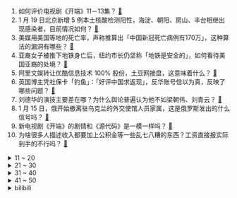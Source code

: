 1. 如何评价电视剧《开端》11－13集？ [:link:](https://www.zhihu.com/question/512253224)
2. 1 月 19 日北京新增 5 例本土核酸检测阳性，海淀、朝阳、房山、丰台相继出现感染者，目前情况如何？ [:link:](https://www.zhihu.com/question/512367750)
3. 美媒用美国等地的死亡率，声称推算出「中国新冠死亡病例有170万」，这种算法的漏洞有哪些？ [:link:](https://www.zhihu.com/question/512280709)
4. 亚裔女子被推下地铁身亡后，纽约市长仍坚称「地铁是安全的」，如何看待美国亚裔的处境？ [:link:](https://www.zhihu.com/question/512141629)
5. 阿里文娱转让优酷信息技术 100%  股份，土豆网接盘，这意味着什么？ [:link:](https://www.zhihu.com/question/512293599)
6. 英国博主凭社保卡「钓鱼」：「好评中国求返现」，反华账号信以为真，反映了哪些问题？ [:link:](https://www.zhihu.com/question/512317435)
7. 刘德华的演技主要差在哪？为什么舆论普遍认为他不如梁朝伟、刘青云？ [:link:](https://www.zhihu.com/question/20766253)
8. 1 月 15 日，俄开始撤离驻乌克兰的外交使馆人员家属，这是俄罗斯发出的什么信号吗？ [:link:](https://www.zhihu.com/question/512234090)
9. 新电视剧《开端》的剧情和《源代码》是一模一样吗？ [:link:](https://www.zhihu.com/question/511736412)
10. 为啥很多人描述收入都要加上公积金等一些乱七八糟的东西？工资直接报实际到手的不行吗？ [:link:](https://www.zhihu.com/question/506113303)
<details>
<summary>11 ~ 20</summary>

11. 如何看待外交部对「斯洛文尼亚有关领导人称将会与台湾互设代表处」深感震惊、强烈反对？ [:link:](https://www.zhihu.com/question/512341117)
12. 玛丽莲·梦露姓「梦露」，她父亲也姓「梦露」吗？ [:link:](https://www.zhihu.com/question/20388914)
13. 如果你发现江歌案的当事人刘鑫（刘暖曦）突然入职你所在的公司或单位，你会怎么做？ [:link:](https://www.zhihu.com/question/511117319)
14. 可口可乐公司的汽水秘方在中国是如何保密的? [:link:](https://www.zhihu.com/question/477754936)
15. 因银行房贷延迟 2 个月，上海一购房者被判赔偿卖家索赔的 490 万元，如何从法律角度解读？ [:link:](https://www.zhihu.com/question/512188629)
16. 为什么感觉中国人不熟的时候不喊姓，熟了之后也不喊名? [:link:](https://www.zhihu.com/question/511897313)
17. 印度「兰维尔」号驱逐舰发生爆炸，造成 3 人死亡 11 人受伤，本次事故原因可能是什么？ [:link:](https://www.zhihu.com/question/512281615)
18. 美国临床数据表明「奥密克戎病例死亡率为德尔塔病例十分之一，且住院风险低于德尔塔病例」，透露了哪些信息？ [:link:](https://www.zhihu.com/question/512284385)
19. 如果美国率先研究出了可控核聚变，世界会变成什么样？ [:link:](https://www.zhihu.com/question/511888048)
20. 被你刻进 DNA 里的中国菜是什么？ [:link:](https://www.zhihu.com/question/511280820)
</details>
<details>
<summary>21 ~ 30</summary>

21. 为什么宝宝先学会叫爸爸、妈妈？你家宝宝是在什么情况下，喊出第一声「爸爸」或者「妈妈」的？ [:link:](https://www.zhihu.com/question/511492828)
22. 考研复习一定要去图书馆或者考研自习室吗？ [:link:](https://www.zhihu.com/question/512280025)
23. BOSS 直聘放假全员信曝光：全员留在工作地过年，这一规定合理合法吗？ [:link:](https://www.zhihu.com/question/512185792)
24. 女子花 1 万多元的折叠屏手机官方换屏费 9000 元，为什么这么贵？折叠屏手机究竟值不值得买？ [:link:](https://www.zhihu.com/question/512195598)
25. 中国一线城市一个月工资三四千，大概是个什么生活水平？ [:link:](https://www.zhihu.com/question/500138339)
26. 海夫利克极限推算人类的极限寿命为 120 载，而阿丽米罕·色依提享年 135 岁，为何超出 15 年？ [:link:](https://www.zhihu.com/question/510722987)
27. 如何评价《特利迦奥特曼》？ [:link:](https://www.zhihu.com/question/452411548)
28. 北京奥密克戎病例曾收到加拿大寄出邮件，加方回应将让卫生部门调查，后续发展会如何？ [:link:](https://www.zhihu.com/question/512128770)
29. 好看孩子的爸爸妈妈都长什么样啊？ [:link:](https://www.zhihu.com/question/416698090)
30. 如何看待「麦乐鸡侠」的梗？你有遇到过吗？ [:link:](https://www.zhihu.com/question/511392976)
</details>
<details>
<summary>31 ~ 40</summary>

31. 央行副行长刘国强表示「把货币政策工具箱开得再大一些，避免信贷塌方」，释放了什么信号？ [:link:](https://www.zhihu.com/question/512168831)
32. 如何看待英特尔 CEO 基辛格在其新年视频中称「12 代酷睿把 AMD 甩在身后，绝不会被反超」？ [:link:](https://www.zhihu.com/question/512125604)
33. 2022 LPL 春季赛WE 1:2 TES，如何评价这场比赛？ [:link:](https://www.zhihu.com/question/512340464)
34. 《塞尔达荒野之息》配得上一些人所谓“天下第一”的说法吗？ [:link:](https://www.zhihu.com/question/432526959)
35. 如何评价宋智雅在《单身即地狱》中的表现？对于普通人谈恋爱有没有什么可借鉴之处？ [:link:](https://www.zhihu.com/question/508869211)
36. 三岁宝宝很好奇快过年了，年兽是不是也要来了。问爸爸妈妈：“你们小时候见过年兽嘛？”家长该怎么回答呢？ [:link:](https://www.zhihu.com/question/511139163)
37. 高三了和同学关系相处不好，像极了陌生人，高中的同学关系重要吗？ [:link:](https://www.zhihu.com/question/512356193)
38. 哪些照片让你觉得特别有生命力和力量感？ [:link:](https://www.zhihu.com/question/464461641)
39. 大学生想自学编程为今后做准备，请问是应该选择c语言还是python还是其他的语言，或者是其他的推荐吗? [:link:](https://www.zhihu.com/question/511884329)
40. 赵今麦在《开端》中的演技是否过誉了？ [:link:](https://www.zhihu.com/question/511626605)
</details>
<details>
<summary>41 ~ 50</summary>

41. 重庆姐弟坠亡案两被告人被指已上诉，女被告人新请了律师，案件结果可能会因被告人的上诉而改变吗？ [:link:](https://www.zhihu.com/question/512356094)
42. 每天坚持跑步，真正带给你了什么？ [:link:](https://www.zhihu.com/question/402267258)
43. 如何以“我的死对头最近十分不对劲”为开头写一个故事？ [:link:](https://www.zhihu.com/question/509560892)
44. 有哪些细节做得比较好的家居好物？ [:link:](https://www.zhihu.com/question/504605546)
45. 学校封了不放寒假无法回家过年，大学生应该如何度过这段时间？ [:link:](https://www.zhihu.com/question/511927312)
46. 如何看待红米 K50 宇宙将全球首发「CyberEngine 超宽频马达」，有哪些值得关注的信息？ [:link:](https://www.zhihu.com/question/512168273)
47. 为什么实验室风气很奇怪，是我思想不对吗？ [:link:](https://www.zhihu.com/question/511143681)
48. 如何看待王者荣耀改编手游《代号：破晓》借鉴任天堂大乱斗？ [:link:](https://www.zhihu.com/question/511987634)
49. 有没有那种让人一看就酸的情侣头像？ [:link:](https://www.zhihu.com/question/432753689)
50. 长得漂亮真的很重要吗？ [:link:](https://www.zhihu.com/question/505809133)
</details><details>
<summary>bilibili</summary>

1. 出生火灾 少年入狱 中年丧子 晚年新冠，他为什么还在笑？ [:link:](//www.bilibili.com/video/BV1w3411Y7pZ)
2. 出来混，总是要胖的！ [:link:](//www.bilibili.com/video/BV1DF411H7g2)
3. ⚡离 谱 50w 纪 念 视 频 挑 战⚡筹备60天，结果翻车了... [:link:](//www.bilibili.com/video/BV1dL4y147Lf)
4. 来看看前苏联的神级建筑，把格局真正打开！ [:link:](//www.bilibili.com/video/BV1gY411h7Wz)
5. 【原神手书】三神「今朝同游离人聚」 [:link:](//www.bilibili.com/video/BV1Z44y1572a)
6. 过年无聊 做了几个游戏 [:link:](//www.bilibili.com/video/BV15Y411b754)
7. 存放了56年的黑猪肉，真是出100000元都不愿意卖吗？会是种什么样的味道？ [:link:](//www.bilibili.com/video/BV1kL411c76P)
8. 我接受了经济学人的采访，切身体验了外媒的恶意 [:link:](//www.bilibili.com/video/BV1fF411H71E)
9. 【郑潇】国家队来了！戏腔翻唱「神女劈观」 [:link:](//www.bilibili.com/video/BV1yR4y1g72a)
10. 当我用女声在鬼屋扮演特级教师 [:link:](//www.bilibili.com/video/BV1JT4y117zk)
<details>
<summary>11 ~ 20</summary>

11. 这不比整容院好使？？！！ [:link:](//www.bilibili.com/video/BV1xT4y127Q9)
12. 《约战IV》新PV发布！2022年4月TV动画开始放映！ [:link:](//www.bilibili.com/video/BV1dr4y1v7mJ)
13. 上帝视角监视骗子的一天！先唱歌后诈骗？ [:link:](//www.bilibili.com/video/BV1YP4y177cV)
14. 🕶️麦乐鸡侠原型揭秘 [:link:](//www.bilibili.com/video/BV1t3411a7bW)
15. 他用56年证明自己没强奸女学生，现在他快死了，还没求得清白！【看见平凡系列05】 [:link:](//www.bilibili.com/video/BV1fS4y1d7ry)
16. 一条来自奶奶的温暖建议 [:link:](//www.bilibili.com/video/BV1cq4y117R2)
17. 快过年了，提前吃点好吃的。 [:link:](//www.bilibili.com/video/BV1qS4y1o7Yk)
18. 【张韶涵×《烈火战马》】“破釜沉舟”舞台版燃起来了！ [:link:](//www.bilibili.com/video/BV14m4y1S76D)
19. 八集炸裂，全网催更，都给我去看！详细解说国产剧《开端》4-8集 [:link:](//www.bilibili.com/video/BV1iS4y1o71F)
20. “有些人，天生就是主角” [:link:](//www.bilibili.com/video/BV1JS4y1f7yf)
</details>
<details>
<summary>21 ~ 30</summary>

21. 谁 说 污 泥 满 身 不 算 英 雄 ！ [:link:](//www.bilibili.com/video/BV13S4y1f78X)
22. 10款免费且低配的游戏推荐，这个寒假够玩了！ [:link:](//www.bilibili.com/video/BV1UF411H7Xe)
23. 这才是真正的少女感！ [:link:](//www.bilibili.com/video/BV1D3411a7UY)
24. 【STN快报第六季17】除了孙燕姿，给我生活带来绿光的还有雷蛇 [:link:](//www.bilibili.com/video/BV1BT4y1179i)
25. 【4K60FPS】周杰伦《七里香》神级现场！生日快乐！ [:link:](//www.bilibili.com/video/BV1Fu41117eJ)
26. 《梵 恐 精 英》「CSGO」 [:link:](//www.bilibili.com/video/BV1hY411h74f)
27. 这么离谱的操作是怎么完成的！！？ [:link:](//www.bilibili.com/video/BV1iR4y1M7gs)
28. “你们就这么排练的！？” [:link:](//www.bilibili.com/video/BV1mF411H7mP)
29. 想必大家看完一部剧之后一段时间都会是这样吧…… [:link:](//www.bilibili.com/video/BV11m4y1D7Wy)
30. 妻子意外离世，施泰纳带着亡妻照片同框领奖，成为奥运经典一幕… [:link:](//www.bilibili.com/video/BV1634y1B7GH)
</details>
<details>
<summary>31 ~ 40</summary>

31. 【方舟拜年纪】燃烧的远征 [:link:](//www.bilibili.com/video/BV12b4y1J7xc)
32. “有的人天生就是主角” [:link:](//www.bilibili.com/video/BV1ML411c7Mz)
33. 神女劈观 黄梅戏版《关于大家那么能卷，我实在不知道该怎么卷这件事》 [:link:](//www.bilibili.com/video/BV1PR4y1u71z)
34. 这样的家庭教育，利大于弊？ [:link:](//www.bilibili.com/video/BV1vq4y1y7ew)
35. 《我》 [:link:](//www.bilibili.com/video/BV1zq4y1y717)
36. 就这一片肉800元，帅小伙直接三种做法，体验一口入魂！ [:link:](//www.bilibili.com/video/BV1o3411a78k)
37. 好可爱啊啊啊啊啊啊啊啊啊啊啊啊啊啊啊啊啊啊啊啊啊啊啊啊 [:link:](//www.bilibili.com/video/BV1jY411h7pQ)
38. 卧槽！这不就是疯狂动物城真人版吗？|开端x狐兔cp [:link:](//www.bilibili.com/video/BV1HL4y147S2)
39. 平凡无奇的乡村里，藏着最惬意的生活，无论你在哪里，都会想念家的味道！ [:link:](//www.bilibili.com/video/BV1JY411h7pa)
40. 汤加火山喷发前线！拍摄时间：2022年1月17日 [:link:](//www.bilibili.com/video/BV1yP4y1j77r)
</details>
<details>
<summary>41 ~ 50</summary>

41. 灵活！灵活！这五福房车怎么这么灵活！？ [:link:](//www.bilibili.com/video/BV1NF411i7RJ)
42. 一月新番流行这玩意？给我笑裂了【新番咋了】 [:link:](//www.bilibili.com/video/BV1WP4y177Zj)
43. 因夺刀错过高考，放弃破格录取考上心仪大学！ [:link:](//www.bilibili.com/video/BV1Tu411m7QS)
44. 全网首发！恐怖游戏《House》妹妹线真结局收录！ [:link:](//www.bilibili.com/video/BV11P4y1j7JR)
45. 【人间地狱】中德对抗赛解说！中国玩家完美化解德国空降战术！（上） [:link:](//www.bilibili.com/video/BV1ir4y1Y74h)
46. 【原神整活】申鹤：云堇？你确定台上这唱的是《神女劈观》吗？ [:link:](//www.bilibili.com/video/BV1XP4y1j7FH)
47. 《音量守恒定律》 [:link:](//www.bilibili.com/video/BV1Eq4y1A7fq)
48. 用这5个姿势玩手机，放松颈椎、缓解腰背疼痛！ [:link:](//www.bilibili.com/video/BV1MS4y1f79L)
49. 未来的父母吵架 [:link:](//www.bilibili.com/video/BV1Tq4y117rA)
50. 一口气看完30句装逼台词！ [:link:](//www.bilibili.com/video/BV1Zu41127Ke)
</details>
<details>
<summary>51 ~ 60</summary>

51. “ 原来我的21次死亡，都有你在推手 ” [:link:](//www.bilibili.com/video/BV1RR4y1M7dz)
52. 大庆赶海，退潮后发现小章鱼卡在生蚝壳的边上，还有大个蛤蜊 [:link:](//www.bilibili.com/video/BV12q4y1y7Ef)
53. 我做了一个免费多平台音乐播放下载网站【聚合音乐|MergeMusic】 [:link:](//www.bilibili.com/video/BV1ir4y1Y7ov)
54. 上个世纪就是神仙打架的年代！ 颜值实力并存 [:link:](//www.bilibili.com/video/BV1YL411c7ym)
55. 在广东烧烤的崩溃瞬间 [:link:](//www.bilibili.com/video/BV1iL411c7Ww)
56. 众所周知，小猫咪的计数单位有一只，一条，一块等等等 [:link:](//www.bilibili.com/video/BV1cu411m7Jn)
57. 好清秀的狗……东西！都不忍心用狗头磕蛋了！ [:link:](//www.bilibili.com/video/BV1du411y7yd)
58. 一口气看完，超兽武装！豆瓣9.6！国漫最强世界观 [:link:](//www.bilibili.com/video/BV1WY411h7eW)
59. 这个模组，快笑死我了！ [:link:](//www.bilibili.com/video/BV1i34y1B7QW)
60. 汉堡王 厨子探店¥296 [:link:](//www.bilibili.com/video/BV1nL411c7AP)
</details>
<details>
<summary>61 ~ 70</summary>

61. 低成本玩转绿幕，揭开让抠像更高级的秘密！ [:link:](//www.bilibili.com/video/BV1ZT4y117Qy)
62. 网络热门爆款鉴定21 [:link:](//www.bilibili.com/video/BV1ZP4y1j7FP)
63. 六块！终于遇到了麦乐鸡块侠！ [:link:](//www.bilibili.com/video/BV1wa411B756)
64. 原 神 之 友（第七期） [:link:](//www.bilibili.com/video/BV1EF411p7HM)
65. 我用白糖还原了舞蹈：桃源恋歌 [:link:](//www.bilibili.com/video/BV1W3411a77v)
66. 【MCx原神】《年度巨制！方块上的提瓦特》（一） [:link:](//www.bilibili.com/video/BV1TS4y1f7av)
67. 【CSGO】2021年度职业选手 最 佳 操 作 时刻集锦 [:link:](//www.bilibili.com/video/BV1pL4y147kP)
68. 武侠剧为什么拍的这么烂？因为不懂装懂！ [:link:](//www.bilibili.com/video/BV1kb4y1J7vj)
69. 柯南中一共死了多少人？【史上最详细数据统计 1994年-2021年】 [:link:](//www.bilibili.com/video/BV1rq4y1k7SH)
70. 和室友一起住在村里是什么体验？？ [:link:](//www.bilibili.com/video/BV1EL4y1475H)
</details>
<details>
<summary>71 ~ 80</summary>

71. 苦等百年，达曼人终于加入中国国籍，他们不再是“东方吉普赛人” [:link:](//www.bilibili.com/video/BV1YT4y1178d)
72. 全村人开饭了，吃一条50斤的巨大石斑鱼，场面非常壮观 [:link:](//www.bilibili.com/video/BV19S4y1j7iX)
73. 《奇怪的客人》 [:link:](//www.bilibili.com/video/BV16u41127xC)
74. 春节返乡，直击村口情报中心的灵魂拷问（预告片） [:link:](//www.bilibili.com/video/BV1N44y1L79b)
75. 耗时2天 就为了这只爆汁流油烤鸭！留学生宅家自制烤鸭 [:link:](//www.bilibili.com/video/BV1ga411B7Mn)
76. "他用颤抖的右手,毫不犹豫的接过了炸弹” [:link:](//www.bilibili.com/video/BV1Ub4y1H7eN)
77. 麦乐鸡侠是什么梗【梗指南】 [:link:](//www.bilibili.com/video/BV1Kq4y117gN)
78. 【台风少年团】台风少年行 [:link:](//www.bilibili.com/video/BV1sb4y1J7yC)
79. 【原神】专业乐团请求出战！17种乐器硬核翻奏《神女劈观》！ [:link:](//www.bilibili.com/video/BV1kr4y1Y7zp)
80. 听说态度越差的店东西越好吃 [:link:](//www.bilibili.com/video/BV1zZ4y1f7GV)
</details>
<details>
<summary>81 ~ 90</summary>

81. 我嗓子里，卡了个哨子 [:link:](//www.bilibili.com/video/BV1hS4y1f743)
82. 刻晴：哭 也 算 时 间 ？【原神名场面】 [:link:](//www.bilibili.com/video/BV173411Y7QJ)
83. 棣棣的声音改造来啦，最后的清唱绝了～ [:link:](//www.bilibili.com/video/BV1QS4y1j7R9)
84. 你也想起舞吗？ [:link:](//www.bilibili.com/video/BV18b4y1J7en)
85. 当地狱进行了「史诗级的改版」？ [:link:](//www.bilibili.com/video/BV1TF411i7y7)
86. 我花100万买了点死虫子，他们都说我有病。 [:link:](//www.bilibili.com/video/BV11L4y1b7y4)
87. 【嘉然】丝（椒）滑（麻）版 ⚠️Bad Apple⚠️ 【直播】 [:link:](//www.bilibili.com/video/BV18Y411b7n7)
88. 便宜保温杯有毒？33元和258元的保温杯有什么区别？【老爸评测】 [:link:](//www.bilibili.com/video/BV1xR4y1M7mu)
89. 打工人也有英雄梦 [:link:](//www.bilibili.com/video/BV1a34y1B7Zf)
90. 【特利迦奥特曼吐槽】目前的评价是：防止被冲！卖血速通！ [:link:](//www.bilibili.com/video/BV13P4y177Uf)
</details>
<details>
<summary>91 ~ 100</summary>

91. “是 的 ，我 男 朋 友 脑 子 有 点 问 题” [:link:](//www.bilibili.com/video/BV1eL411c7hy)
92. 死亡黄昏生存 EP4 反向真男人挖矿 [:link:](//www.bilibili.com/video/BV1Wa411B7um)
93. 不 同 鞋 子 的 清 洗 方 法 [:link:](//www.bilibili.com/video/BV1rS4y1j7bU)
94. 躲 猫 猫 [:link:](//www.bilibili.com/video/BV1Rq4y1y7dc)
95. 汤加火山爆发，会使2022成为无夏之年吗？ [:link:](//www.bilibili.com/video/BV1x3411Y73r)
96. 这个世界总要允许普通人的存在呀 [:link:](//www.bilibili.com/video/BV1Gq4y117yj)
97. 【五周年】8分钟看完160个汉服小姐姐和Lo娘！ [:link:](//www.bilibili.com/video/BV1g44y1L7Ud)
98. 当你需要通过收集「阴间方块」来获得胜利!! [:link:](//www.bilibili.com/video/BV14a411B7sV)
99. 滴，选妃体验卡一张 [:link:](//www.bilibili.com/video/BV1tb4y1H7K9)
100. 截图准备！！那些引起极度舒适的神仙配色 [:link:](//www.bilibili.com/video/BV1V44y1L7Pn)
</details></details>